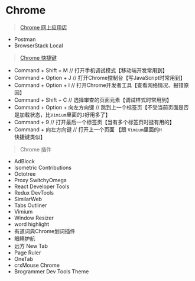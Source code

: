 Chrome
===

> [Chrome 网上应用店](https://chrome.google.com/webstore/category/extensions?hl=zh-CN)

- Postman
- BrowserStack Local

> [Chrome 快捷键](https://support.google.com/chrome/answer/157179?hl=zh-Hans)

- Command + Shift + M  // 打开手机调试模式【移动端开发常用到】
- Command + Option + J  // 打开Chrome控制台【写JavaScript时常用到】
- Command + Option + I  // 打开Chrome开发者工具【查看网络情况、报错原因】
- Command + Shift + C  // 选择审查的页面元素【调试样式时常用到】
- Command + Option + 向左方向键  // 跳到上一个标签页【不受当前页面是否是加载状态，比`Vimium`里面的`J`好用多了】
- Command + 9  // 打开最后一个标签页【当有多个标签页时挺有用的】
- Command + 向左方向键  // 打开上一个页面 【跟 `Vimium`里面的`H`快捷键类似】

> Chrome 插件

- AdBlock
- Isometric Contributions
- Octotree
- Proxy SwitchyOmega
- React Developer Tools
- Redux DevTools
- SimilarWeb
- Tabs Outliner
- Vimium
- Window Resizer
- word highlight
- 有道词典Chrome划词插件
- 眼睛护航
- 远方 New Tab
- Page Ruler
- OneTab
- crxMouse Chrome
- Brogrammer Dev Tools Theme